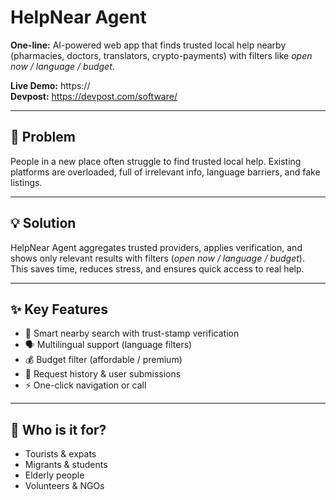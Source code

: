 # HelpNear Agent

**One-line:** AI-powered web app that finds trusted local help nearby (pharmacies, doctors, translators, crypto-payments) with filters like *open now / language / budget*.

**Live Demo:** https://<deploy-url>  
**Devpost:** https://devpost.com/software/<slug>

---

## 🚩 Problem
People in a new place often struggle to find trusted local help. Existing platforms are overloaded, full of irrelevant info, language barriers, and fake listings.

---

## 💡 Solution
HelpNear Agent aggregates trusted providers, applies verification, and shows only relevant results with filters (*open now / language / budget*).  
This saves time, reduces stress, and ensures quick access to real help.

---

## ✨ Key Features
- 🔎 Smart nearby search with trust-stamp verification  
- 🗣️ Multilingual support (language filters)  
- 💰 Budget filter (affordable / premium)  
- 📜 Request history & user submissions  
- ⚡ One-click navigation or call  

---

## 👥 Who is it for?
- Tourists & expats  
- Migrants & students  
- Elderly people  
- Volunteers & NGOs  
